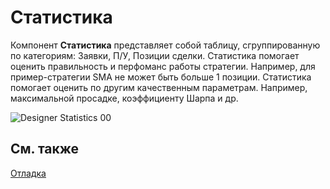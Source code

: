# Статистика

Компонент **Статистика** представляет собой таблицу, сгруппированную по категориям: Заявки, П\/У, Позиции сделки. Статистика помогает оценить правильность и перфоманс работы стратегии. Например, для пример\-стратегии SMA не может быть больше 1 позиции. Статистика помогает оценить по другим качественным параметрам. Например, максимальной просадке, коэффициенту Шарпа и др.

![Designer Statistics 00](~/images/Designer_Statistics_00.png)

## См. также

[Отладка](Designer_Debug.md)
